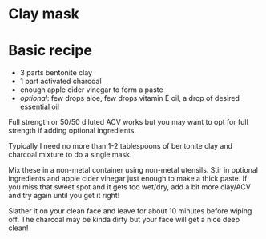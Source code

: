 # Clay mask

# Basic recipe
- 3 parts bentonite clay
- 1 part activated charcoal
- enough apple cider vinegar to form a paste
- *optional*: few drops aloe, few drops vitamin E oil, a drop of desired essential oil

Full strength or 50/50 diluted ACV works but you may want to opt for full strength if adding optional ingredients.

Typically I need no more than 1-2 tablespoons of bentonite clay and charcoal mixture to do a single mask.

Mix these in a non-metal container using non-metal utensils. Stir in optional ingredients and apple cider vinegar just enough to make a thick paste. If you miss that sweet spot and it gets too wet/dry, add a bit more clay/ACV and try again until you get it right!

Slather it on your clean face and leave for about 10 minutes before wiping off. The charcoal may be kinda dirty but your face will get a nice deep clean!
